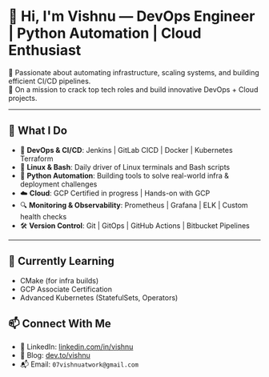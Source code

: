 # 👋 Hi, I'm Vishnu — DevOps Engineer | Python Automation | Cloud Enthusiast
🚀 Passionate about automating infrastructure, scaling systems, and building efficient CI/CD pipelines.  
🎯 On a mission to crack top tech roles and build innovative DevOps + Cloud projects.

---

## 💼 What I Do
- 🧰 **DevOps & CI/CD**: Jenkins | GitLab CICD | Docker | Kubernetes  Terraform  
- 🐧 **Linux & Bash**: Daily driver of Linux terminals and Bash scripts  
- 🐍 **Python Automation**: Building tools to solve real-world infra & deployment challenges  
- ☁️ **Cloud**: GCP Certified in progress | Hands-on with GCP
- 🔍 **Monitoring & Observability**: Prometheus | Grafana | ELK | Custom health checks  
- 🛠️ **Version Control**: Git | GitOps | GitHub Actions | Bitbucket Pipelines

---

## 🧠 Currently Learning
- CMake (for infra builds)  
- GCP Associate Certification  
- Advanced Kubernetes (StatefulSets, Operators)  


## 📫 Connect With Me
- 💼 LinkedIn: [linkedin.com/in/vishnu](www.linkedin.com/in/vishnutejas07)
- 📝 Blog: [dev.to/vishnu](https://dev.to/vishnutejas)
- 📬 Email: `07vishnuatwork@gmail.com`
